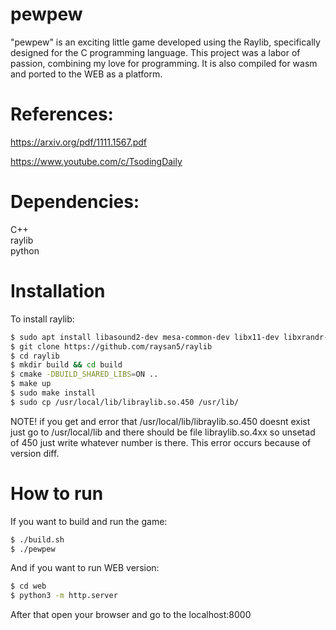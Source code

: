 # pewpew

"pewpew" is an exciting little game developed using the Raylib, specifically designed for the C programming language. This project was a labor of passion, combining my love for programming. It is also compiled for wasm and ported to the WEB as a platform.

# References:  

https://arxiv.org/pdf/1111.1567.pdf   

https://www.youtube.com/c/TsodingDaily

# Dependencies: 

C++  
raylib  
python  

# Installation
To install raylib:
```bash
$ sudo apt install libasound2-dev mesa-common-dev libx11-dev libxrandr-dev libxi-dev xorg-dev libgl1-mesa-dev libglu1-mesa-dev
$ git clone https://github.com/raysan5/raylib
$ cd raylib
$ mkdir build && cd build
$ cmake -DBUILD_SHARED_LIBS=ON ..
$ make up
$ sudo make install
$ sudo cp /usr/local/lib/libraylib.so.450 /usr/lib/
```
NOTE! if you get and error that /usr/local/lib/libraylib.so.450 doesnt exist just go to /usr/local/lib and there should be file libraylib.so.4xx so unsetad of 450 just write whatever number is there. This error occurs because of version diff.

# How to run
If you want to build and run the game:
```bash
$ ./build.sh
$ ./pewpew
```
And if you want to run WEB version:
```bash
$ cd web
$ python3 -m http.server
```
After that open your browser and go to the localhost:8000
